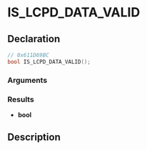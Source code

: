 # IS_LCPD_DATA_VALID

## Declaration
```cpp
// 0x611D69BC
bool IS_LCPD_DATA_VALID();
```

### Arguments

### Results
- **bool**

## Description
